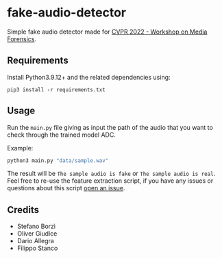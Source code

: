 # fake-audio-detector

Simple fake audio detector made for [CVPR 2022 - Workshop on Media Forensics](https://sites.google.com/view/mediaforensics2022/).

## Requirements

Install Python3.9.12+ and the related dependencies using:

```
pip3 install -r requirements.txt
```

## Usage

Run the `main.py` file giving as input the path of the audio that you want to check through the trained model ADC.

Example:

```bash
python3 main.py "data/sample.wav"
```

The result will be `The sample audio is fake` or `The sample audio is real`.
Feel free to re-use the feature extraction script, if you have any issues or questions about this script [open an issue](https://github.com/UNICT-Fake-Audio/fake-audio-detector/issues/new).

## Credits

- Stefano Borzì
- Oliver Giudice
- Dario Allegra
- Filippo Stanco
